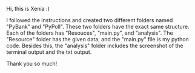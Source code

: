 Hi, this is Xenia :)

I followed the instructions and created two different folders named "PyBank" and "PyPoll". These two folders have the exact same structure. Each of the folders has "Resouces", "main.py", and "analysis". The "Resource" folder has the given data, and the "main.py" file is my python code. Besides this, the "analysis" folder includes the screenshot of the terminal output and the txt output.

Thank you so much!
